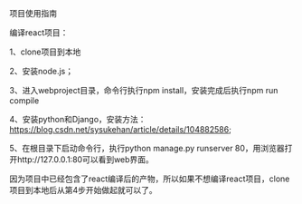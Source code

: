 项目使用指南

编译react项目：

1、clone项目到本地

2、安装node.js；

3、进入webproject目录，命令行执行npm install，安装完成后执行npm run compile

4、安装python和Django，安装方法：https://blog.csdn.net/sysukehan/article/details/104882586;

5、在根目录下启动命令行，执行python manage.py runserver 80，用浏览器打开http://127.0.0.1:80可以看到web界面。

因为项目中已经包含了react编译后的产物，所以如果不想编译react项目，clone项目到本地后从第4步开始做起就可以了。
